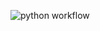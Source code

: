 ![python workflow](https://github.com/BulbaWarrior/devops/actions/workflows/ci.yaml/badge.svg?branch=cicd/gh_actions)